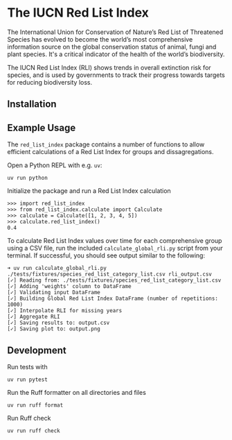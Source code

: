 # The IUCN Red List Index

The International Union for Conservation of Nature’s Red List of Threatened Species has evolved to become the world’s most comprehensive information source on the global conservation status of animal, fungi and plant species. It's a critical indicator of the health of the world’s biodiversity.

The IUCN Red List Index (RLI) shows trends in overall extinction risk for species, and is used by governments to track their progress towards targets for reducing biodiversity loss.

## Installation

## Example Usage

The `red_list_index` package contains a number of functions to allow efficient
calculations of a Red List Index for groups and dissagregations. 

Open a Python REPL with e.g. `uv`:
```
uv run python
```

Initialize the package and run a Red List Index calculation
```
>>> import red_list_index
>>> from red_list_index.calculate import Calculate
>>> calculate = Calculate([1, 2, 3, 4, 5])
>>> calculate.red_list_index()
0.4
```

To calculate Red List Index values over time for each comprehensive group using a CSV file, run the included `calculate_global_rli.py` script from your terminal. If successful, you should see output similar to the following:
```
➜ uv run calculate_global_rli.py ./tests/fixtures/species_red_list_category_list.csv rli_output.csv
[✓] Reading from: ./tests/fixtures/species_red_list_category_list.csv
[✓] Adding 'weights' column to DataFrame
[✓] Validating input DataFrame
[✓] Building Global Red List Index DataFrame (number of repetitions: 1000)          
[✓] Interpolate RLI for missing years
[✓] Aggregate RLI
[✓] Saving results to: output.csv
[✓] Saving plot to: output.png
```


## Development

Run tests with 
```
uv run pytest
```

Run the Ruff formatter on all directories and files
```
uv run ruff format
```

Run Ruff check
```
uv run ruff check
```
